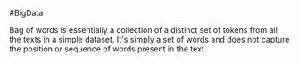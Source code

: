 #BigData 

Bag of words is essentially a collection of a distinct set of tokens from all the texts in a simple dataset.
It's simply a set of words and does not capture the position or sequence of words present in the text.